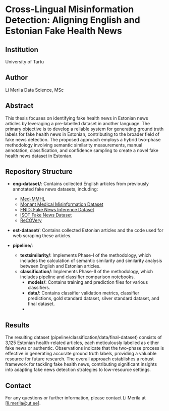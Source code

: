 # Cross-Lingual Misinformation Detection: Aligning English and Estonian Fake Health News

## Institution
University of Tartu 

## Author
Li Merila
Data Science, MSc

## Abstract
This thesis focuses on identifying fake health news in Estonian news articles by leveraging a pre-labelled dataset in another language. The primary objective is to develop a reliable system for generating ground truth labels for fake health news in Estonian, contributing to the broader field of fake news detection. The proposed approach employs a hybrid two-phase methodology involving semantic similarity measurements, manual annotation, classification, and confidence sampling to create a novel fake health news dataset in Estonian.

## Repository Structure

- **eng-dataset/**: Contains collected English articles from previously annotated fake news datasets, including:
  - [Med-MMHL](https://github.com/styxsys0927/Med-MMHL)
  - [Monant Medical Misinformation Dataset](https://github.com/kinit-sk/medical-misinformation-dataset)
  - [FNID: Fake News Inference Dataset](https://ieee-dataport.org/open-access/fnid-fake-news-inference-dataset)
  - [ISOT Fake News Dataset](https://onlineacademiccommunity.uvic.ca/isot/?utm_medium=redirect&utm_source=%2Fdatasets%2Ffake-news%2Findex.php&utm_campaign=redirect-usage)
  - [ReCOVery](https://github.com/apurvamulay/ReCOVery)

- **est-dataset/**: Contains collected Estonian articles and the code used for web scraping these articles.

- **pipeline/**:
  - **textsimilarity/**: Implements Phase-I of the methodology, which includes the calculation of semantic similarity and similarity analysis between English and Estonian articles.
  - **classification/**: Implements Phase-II of the methodology, which includes pipeline and classifier comparison notebooks.
    - **models/**: Contains training and prediction files for various classifiers.
    - **data/**: Contains classifier validation metrics, classifier predictions, gold standard dataset, silver standard dataset, and final dataset.
    - 

## Results
The resulting dataset (pipeline/classification/data/final-dataset) consists of 3,125 Estonian health-related articles, each meticulously labelled as either fake news or authentic. Observations indicate that the two-phase process is effective in generating accurate ground truth labels, providing a valuable resource for future research. The overall approach establishes a robust framework for tackling fake health news, contributing significant insights into adapting fake news detection strategies to low-resource settings.


## Contact

For any questions or further information, please contact Li Merila at [li.merila@ut.ee].





